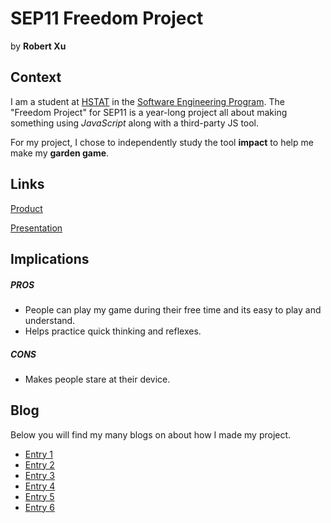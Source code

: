 # SEP11 Freedom Project
by **Robert Xu**

## Context
I am a student at [HSTAT](https://www.hstat.org/) in the [Software Engineering Program](https://hstatsep.github.io/). The "Freedom Project" for SEP11 is a year-long project all about making something using *JavaScript* along with a third-party JS tool.

For my project, I chose to independently study the tool **impact** to help me make my **garden game**.

## Links

[Product](https://kiaram2249.github.io/Garden-freedom-project/mainmenu.html)

[Presentation](https://docs.google.com/presentation/d/12HR9RHnp62WqtHSPO8AnI9oq0q3-rLFDWaIHxF5GQ2A/edit?slide=id.g35a57763b00_0_21#slide=id.g35a57763b00_0_21)

## Implications
##### PROS
* People can play my game during their free time and its easy to play and understand.
* Helps practice quick thinking and reflexes.
##### CONS
* Makes people stare at their device.

## Blog
Below you will find my many blogs on about how I made my project.

* [Entry 1](blog/entry01.md)
* [Entry 2](blog/entry02.md)
* [Entry 3](blog/entry03.md)
* [Entry 4](blog/entry04.md)
* [Entry 5](blog/entry05.md)
* [Entry 6](blog/entry06.md)
